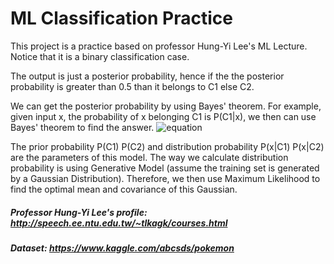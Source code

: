 # ML Classification Practice

This project is a practice based on professor Hung-Yi Lee's ML Lecture. Notice that it is a binary classification case.

The output is just a posterior probability, hence if the the posterior probability is greater than 0.5 than it belongs to C1 else C2.

We can get the posterior probability by using Bayes' theorem. For example, given input x, the probability of x belonging C1 is P(C1|x), we then can use Bayes' theorem to find the answer. ![equation](http://www.sciweavers.org/tex2img.php?eq=P(C_1|x)=\frac{P(C_1)P(x|C_1)}{P(C_1)P(x|C_1)+P(C_2)P(x|C_2)}&bc=White&fc=Black&im=jpg&fs=12&ff=arev&edit=)

The prior probability P(C1) P(C2) and distribution probability P(x|C1) P(x|C2) are the parameters of this model. The way we calculate distribution probability
is using Generative Model (assume the training set is generated by a Gaussian Distribution). Therefore, we then use Maximum Likelihood to find the optimal mean and covariance of this Gaussian.

##### Professor Hung-Yi Lee's profile: http://speech.ee.ntu.edu.tw/~tlkagk/courses.html
##### Dataset: https://www.kaggle.com/abcsds/pokemon
